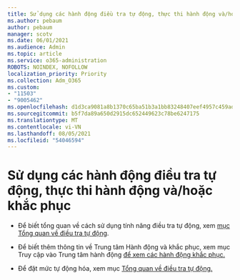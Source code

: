 ```yaml
---
title: Sử dụng các hành động điều tra tự động, thực thi hành động và/hoặc khắc phục
ms.author: pebaum
author: pebaum
manager: scotv
ms.date: 06/01/2021
ms.audience: Admin
ms.topic: article
ms.service: o365-administration
ROBOTS: NOINDEX, NOFOLLOW
localization_priority: Priority
ms.collection: Adm_O365
ms.custom:
- "11503"
- "9005462"
ms.openlocfilehash: d1d3ca9081a8b1370c65ba51b3a1bb83248407eef4957c459adf836e4573a0af
ms.sourcegitcommit: b5f7da89a650d2915dc652449623c78be6247175
ms.translationtype: MT
ms.contentlocale: vi-VN
ms.lasthandoff: 08/05/2021
ms.locfileid: "54046594"
---
```

# <a name="using-automated-investigation-executing-actions-andor-remediation-actions"></a>Sử dụng các hành động điều tra tự động, thực thi hành động và/hoặc khắc phục

- Để biết tổng quan về cách sử dụng tính năng điều tra tự động, xem [mục Tổng quan về điều tra tự động](/microsoft-365/security/defender-endpoint/automated-investigations).

- Để biết thêm thông tin về Trung tâm Hành động và khắc phục, xem mục Truy cập vào Trung tâm hành động [để xem các hành động khắc phục.](/security/defender-endpoint/auto-investigation-action-center)

- Để đặt mức tự động hóa, xem mục [Tổng quan về điều tra tự động.](/microsoft-365/security/defender-endpoint/automated-investigations)